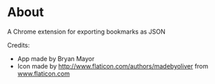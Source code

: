 # About
A Chrome extension for exporting bookmarks as JSON

Credits:
- App made by Bryan Mayor
- Icon made by http://www.flaticon.com/authors/madebyoliver from www.flaticon.com
